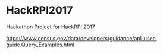 # HackRPI2017
Hackathon Project for HackRPI 2017

https://www.census.gov/data/developers/guidance/api-user-guide.Query_Examples.html
